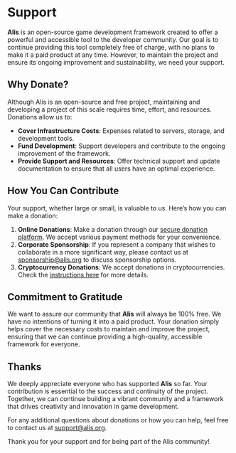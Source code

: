# Support

**Alis** is an open-source game development framework created to offer a powerful and accessible tool to the developer community. Our goal is to continue providing this tool completely free of charge, with no plans to make it a paid product at any time. However, to maintain the project and ensure its ongoing improvement and sustainability, we need your support.

## Why Donate?

Although Alis is an open-source and free project, maintaining and developing a project of this scale requires time, effort, and resources. Donations allow us to:

- **Cover Infrastructure Costs**: Expenses related to servers, storage, and development tools.
- **Fund Development**: Support developers and contribute to the ongoing improvement of the framework.
- **Provide Support and Resources**: Offer technical support and update documentation to ensure that all users have an optimal experience.

## How You Can Contribute

Your support, whether large or small, is valuable to us. Here’s how you can make a donation:

1. **Online Donations**: Make a donation through our [secure donation platform](link-to-donation-platform). We accept various payment methods for your convenience.
2. **Corporate Sponsorship**: If you represent a company that wishes to collaborate in a more significant way, please contact us at [sponsorship@alis.org](mailto:sponsorship@alis.org) to discuss sponsorship options.
3. **Cryptocurrency Donations**: We accept donations in cryptocurrencies. Check the [instructions here](link-to-cryptocurrency-donations) for more details.

## Commitment to Gratitude

We want to assure our community that **Alis** will always be 100% free. We have no intentions of turning it into a paid product. Your donation simply helps cover the necessary costs to maintain and improve the project, ensuring that we can continue providing a high-quality, accessible framework for everyone.

## Thanks

We deeply appreciate everyone who has supported **Alis** so far. Your contribution is essential to the success and continuity of the project. Together, we can continue building a vibrant community and a framework that drives creativity and innovation in game development.

For any additional questions about donations or how you can help, feel free to contact us at [support@alis.org](mailto:support@alis.org).

Thank you for your support and for being part of the Alis community!
